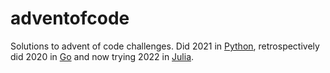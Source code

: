 # adventofcode
Solutions to advent of code challenges. Did 2021 in [Python](https://www.python.org/), retrospectively did 2020 in [Go](https://go.dev/) and now trying 2022 in [Julia](https://julialang.org/).
